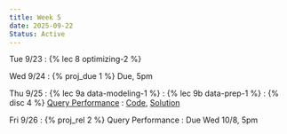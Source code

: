 ```yaml
---
title: Week 5
date: 2025-09-22
Status: Active
---
```


Tue 9/23
: {% lec 8 optimizing-2 %}

Wed 9/24
: {% proj_due 1 %} Due, 5pm

Thu 9/25
: {% lec 9a data-modeling-1 %}
: {% lec 9b data-prep-1 %}
: {% disc 4 %} [Query Performance](https://drive.google.com/file/d/10s7KVZ19hF37bapLFy4Brdxzcph4si-D/view?usp=sharing)
  : [Code](http://data101.datahub.berkeley.edu/hub/user-redirect/git-pull?repo=https%3A%2F%2Fgithub.com%2Fcal-data-eng%2Ffa25-materials&urlpath=tree%2Ffa25-materials%2Fdisc%2Fdisc04%2Fdisc04.ipynb&branch=main), [Solution](https://drive.google.com/file/d/1kW5dRb_cQm6xyk9jrgEvhIR1ZYRVD4sI/view?usp=sharing)

Fri 9/26
: {% proj_rel 2 %} Query Performance
  : Due Wed 10/8, 5pm
